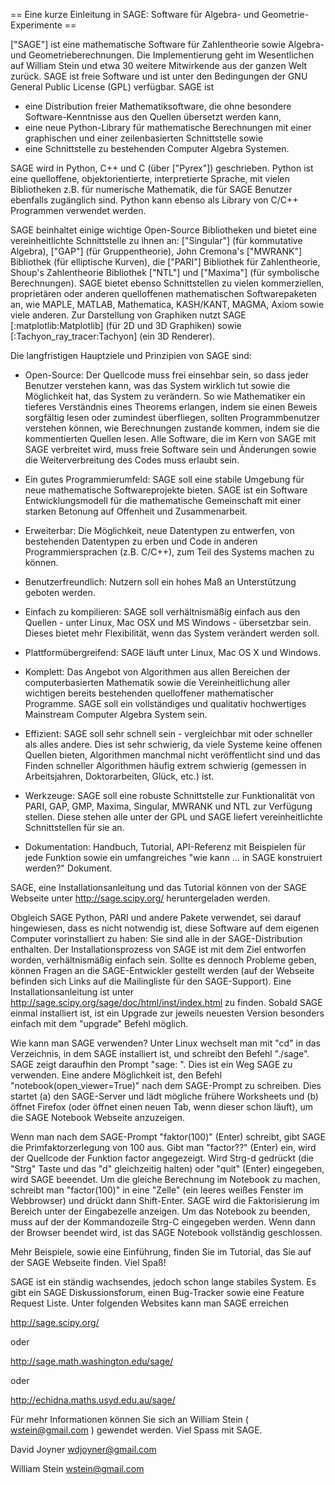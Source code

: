 == Eine kurze Einleitung in SAGE: Software für Algebra- und Geometrie-Experimente ==

["SAGE"] ist eine mathematische Software für Zahlentheorie sowie Algebra- und Geometrieberechnungen. Die Implementierung geht im Wesentlichen auf William Stein und etwa 30 weitere Mitwirkende aus der ganzen Welt zurück. SAGE ist freie Software und ist unter den Bedingungen der GNU General Public License (GPL) verfügbar. SAGE ist 

 * eine Distribution freier Mathematiksoftware, die ohne besondere Software-Kenntnisse aus den Quellen übersetzt werden kann, 
 * eine neue Python-Library für mathematische Berechnungen mit einer graphischen und einer zeilenbasierten Schnittstelle sowie
 * eine Schnittstelle zu bestehenden Computer Algebra Systemen.

SAGE wird in Python, C++ und C (über ["Pyrex"]) geschrieben. Python ist eine quelloffene, objektorientierte, interpretierte Sprache, mit vielen Bibliotheken z.B. für numerische Mathematik, die für SAGE Benutzer ebenfalls zugänglich sind. Python kann ebenso als Library von C/C++ Programmen verwendet werden.

SAGE beinhaltet einige wichtige Open-Source Bibliotheken und bietet eine vereinheitlichte Schnittstelle zu ihnen an: ["Singular"] (für kommutative Algebra), ["GAP"] (für Gruppentheorie), John Cremona's ["MWRANK"] Bibliothek (für elliptische Kurven), die ["PARI"] Bibliothek für Zahlentheorie, Shoup's Zahlentheorie Bibliothek ["NTL"] und ["Maxima"] (für symbolische Berechnungen). SAGE bietet ebenso Schnittstellen zu vielen kommerziellen, proprietären oder anderen quelloffenen mathematischen Softwarepaketen an, wie MAPLE, MATLAB, Mathematica, KASH/KANT, MAGMA, Axiom sowie viele anderen. Zur Darstellung von Graphiken nutzt SAGE [:matplotlib:Matplotlib] (für 2D und 3D Graphiken) sowie [:Tachyon_ray_tracer:Tachyon] (ein 3D Renderer).

Die langfristigen Hauptziele und Prinzipien von SAGE sind:

 * Open-Source: Der Quellcode muss frei einsehbar sein, so dass jeder Benutzer verstehen kann, was das System wirklich tut sowie die Möglichkeit hat, das System zu verändern. So wie Mathematiker ein tieferes Verständnis eines Theorems erlangen, indem sie einen Beweis sorgfältig lesen oder zumindest überfliegen, sollten Programmbenutzer verstehen können, wie Berechnungen zustande kommen, indem sie die kommentierten Quellen lesen. Alle Software, die im Kern von SAGE mit SAGE verbreitet wird, muss freie Software sein und Änderungen sowie die Weiterverbreitung des Codes muss erlaubt sein.

 * Ein gutes Programmierumfeld: SAGE soll eine stabile Umgebung für neue mathematische Softwareprojekte bieten. SAGE ist ein Software Entwicklungsmodell für die mathematische Gemeinschaft mit einer starken Betonung auf Offenheit und Zusammenarbeit.

 * Erweiterbar: Die Möglichkeit, neue Datentypen zu entwerfen, von bestehenden Datentypen zu erben und Code in anderen Programmiersprachen (z.B. C/C++), zum Teil des Systems machen zu können. 

 * Benutzerfreundlich: Nutzern soll ein hohes Maß an Unterstützung geboten werden.

 * Einfach zu kompilieren: SAGE soll verhältnismäßig einfach aus den Quellen - unter Linux, Mac OSX und MS Windows - übersetzbar sein. Dieses bietet mehr Flexibilität, wenn das System verändert werden soll.

 * Plattformübergreifend: SAGE läuft unter Linux, Mac OS X und Windows. 

 * Komplett: Das Angebot von Algorithmen aus allen Bereichen der computerbasierten Mathematik sowie die Vereinheitlichung aller wichtigen bereits bestehenden quelloffener mathematischer Programme. SAGE soll ein vollständiges und qualitativ hochwertiges Mainstream Computer Algebra System sein.

 * Effizient: SAGE soll sehr schnell sein - vergleichbar mit oder schneller als alles andere. Dies ist sehr schwierig, da viele Systeme keine offenen Quellen bieten, Algorithmen manchmal nicht veröffentlicht sind und das Finden schneller Algorithmen häufig extrem schwierig (gemessen in Arbeitsjahren, Doktorarbeiten, Glück, etc.) ist.

 * Werkzeuge: SAGE soll eine robuste Schnittstelle zur Funktionalität von PARI, GAP, GMP, Maxima, Singular, MWRANK und NTL zur Verfügung stellen. Diese stehen alle unter der GPL und SAGE liefert vereinheitlichte Schnittstellen für sie an. 

 * Dokumentation: Handbuch, Tutorial, API-Referenz mit Beispielen für jede Funktion sowie ein umfangreiches "wie kann ... in SAGE konstruiert werden?" Dokument.

SAGE, eine Installationsanleitung und das Tutorial können von der SAGE Webseite unter http://sage.scipy.org/ heruntergeladen werden.

Obgleich SAGE Python, PARI und andere Pakete verwendet, sei darauf hingewiesen, dass es nicht notwendig ist, diese Software auf dem eigenen Computer vorinstalliert zu haben: Sie sind alle in der SAGE-Distribution enthalten. Der Installationsprozess von SAGE ist mit dem Ziel entworfen worden, verhältnismäßig einfach sein. Sollte es dennoch Probleme geben, können Fragen an die SAGE-Entwickler gestellt werden (auf der Webseite befinden sich Links auf die Mailingliste für den SAGE-Support). Eine Installationsanleitung ist unter http://sage.scipy.org/sage/doc/html/inst/index.html zu finden. Sobald SAGE einmal installiert ist, ist ein Upgrade zur jeweils neuesten Version besonders einfach mit dem "upgrade" Befehl möglich. 

Wie kann man SAGE verwenden? Unter Linux wechselt man mit "cd" in das Verzeichnis, in dem SAGE installiert ist, und schreibt den Befehl "./sage". SAGE zeigt daraufhin den Prompt "sage: ". Dies ist ein Weg SAGE zu verwenden. Eine andere Möglichkeit ist, den Befehl "notebook(open_viewer=True)" nach dem SAGE-Prompt zu schreiben. Dies startet (a) den SAGE-Server und lädt mögliche frühere Worksheets und (b) öffnet Firefox (oder öffnet einen neuen Tab, wenn dieser schon läuft), um die SAGE Notebook Webseite anzuzeigen.

Wenn man nach dem SAGE-Prompt "faktor(100)" (Enter) schreibt, gibt SAGE die Primfaktorzerlegung von 100 aus. Gibt man "factor??" (Enter) ein, wird der Quellcode der Funktion factor angegezeigt. Wird Strg-d gedrückt (die "Strg" Taste und das "d" gleichzeitig halten) oder "quit" (Enter) eingegeben, wird SAGE beeendet. Um die gleiche Berechnung im Notebook zu machen, schreibt man "factor(100)" in eine "Zelle" (ein leeres weißes Fenster im Webbrowser) und drückt dann Shift-Enter. SAGE wird die Faktorisierung im Bereich unter der Eingabezelle anzeigen. Um das Notebook zu beenden, muss auf der der Kommandozeile Strg-C eingegeben werden. Wenn dann der Browser beendet wird, ist das SAGE Notebook vollständig geschlossen.

Mehr Beispiele, sowie eine Einführung, finden Sie im Tutorial, das Sie auf der SAGE Webseite finden. Viel Spaß!

SAGE ist ein ständig wachsendes, jedoch schon lange stabiles System. Es gibt ein SAGE Diskussionsforum, einen Bug-Tracker sowie eine Feature Request Liste. Unter folgenden Websites kann man SAGE erreichen

 http://sage.scipy.org/ 

oder 

 http://sage.math.washington.edu/sage/

oder 

 http://echidna.maths.usyd.edu.au/sage/ 

Für mehr Informationen können Sie sich an William Stein ( wstein@gmail.com ) gewendet werden. Viel Spass mit SAGE.

David Joyner wdjoyner@gmail.com 

William Stein wstein@gmail.com
